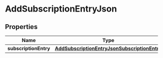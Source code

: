 
# AddSubscriptionEntryJson

## Properties
Name | Type | Description | Notes
------------ | ------------- | ------------- | -------------
**subscriptionEntry** | [**AddSubscriptionEntryJsonSubscriptionEntry**](AddSubscriptionEntryJsonSubscriptionEntry.md) |  | 



